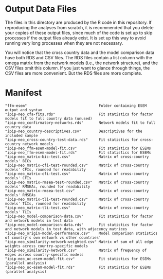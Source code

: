# Output Data Files

The files in this directory are produced by the R code in this repository. If
reproducing the analyses from scratch, it is recommended that you delete your
copies of these output files, since much of the code is set up to skip processes
if the output files already exist. It is set up this way to avoid running very
long processes when they are not necessary.

You will notice that the cross country data and the model comparison data have
both RDS and CSV files. The RDS files contain a list column with the omega
matrix from the network models (i.e., the network structure), and the CSV files
omit this column. If you just want to glance through things, the CSV files are
more convenient. But the RDS files are more complete.

# Manifest

```
"ffm-esem"                                 Folder containing ESEM output and syntax
"ipip-neo_cfa-fits.rds"                    Fit statistics for factor models fit to full country data (unused)  
"ipip-neo_confirmatory-networks.rds"       Network models fit to full country data
"ipip-neo_country-descriptives.csv"        Descriptives for the included sample
"ipip-neo_cross-country-test-data.rds"     Fit statistics for cross-country network models   
"ipip-neo_ffm-esem-model-fit.csv"          Fit statistics for ESEMs
"ipip-neo_ffm-esem-model-fit.rds"          Fit statistics for ESEMs
"ipip-neo_matrix-bic-test.csv"             Matrix of cross-country models' BICs
"ipip-neo_matrix-cfi-test-rounded.csv"     Matrix of cross-country models' CFIs, rounded for readability
"ipip-neo_matrix-cfi-test.csv"             Matrix of cross-country models' CFIs
"ipip-neo_matrix-rmsea-test-rounded.csv"   Matrix of cross-country models' RMSEAs, rounded for readability
"ipip-neo_matrix-rmsea-test.csv"           Matrix of cross-country models' RMSEAs
"ipip-neo_matrix-tli-test-rounded.csv"     Matrix of cross-country models' TLIs, rounded for readability
"ipip-neo_matrix-tli-test.csv"             Matrix of cross-country models' TLIs
"ipip-neo_model-comparison-data.csv"       Fit statistics for factor and network models in test data
"ipip-neo_model-comparison-data.rds"       Fit statistics for factor and network models in test data, with adjacency matrices 
"ipip-neo_origin-model-performance.csv"    Model comparison statistics of country's own network vs other countries'
"ipip-neo_similarity-network-weighted.csv" Matrix of sum of all edge weights across country-specific models  
"ipip-neo_similarity-network.csv"          Matrix of frequency of edges across country-specific models     
"ipip-neo_uc-esem-model-fit.csv"           Fit statistics for ESEMs (parallel analysis)
"ipip-neo_uc-esem-model-fit.rds"           Fit statistics for ESEMs (parallel analysis)
```